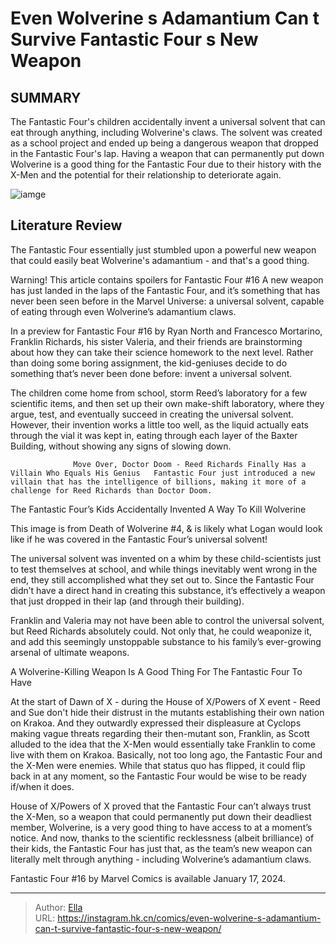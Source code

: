 # Even Wolverine s Adamantium Can t Survive Fantastic Four s New Weapon


## SUMMARY 



  The Fantastic Four&#39;s children accidentally invent a universal solvent that can eat through anything, including Wolverine&#39;s claws.   The solvent was created as a school project and ended up being a dangerous weapon that dropped in the Fantastic Four&#39;s lap.   Having a weapon that can permanently put down Wolverine is a good thing for the Fantastic Four due to their history with the X-Men and the potential for their relationship to deteriorate again.  

![iamge](https://static1.srcdn.com/wordpress/wp-content/uploads/2024/01/fantastic-four-kill-wolverine.jpg)

## Literature Review

The Fantastic Four essentially just stumbled upon a powerful new weapon that could easily beat Wolverine&#39;s adamantium  - and that&#39;s a good thing. 




Warning! This article contains spoilers for Fantastic Four #16 A new weapon has just landed in the laps of the Fantastic Four, and it’s something that has never been seen before in the Marvel Universe: a universal solvent, capable of eating through even Wolverine’s adamantium claws.




In a preview for Fantastic Four #16 by Ryan North and Francesco Mortarino, Franklin Richards, his sister Valeria, and their friends are brainstorming about how they can take their science homework to the next level. Rather than doing some boring assignment, the kid-geniuses decide to do something that’s never been done before: invent a universal solvent.

          

          

          




          

          

          

The children come home from school, storm Reed’s laboratory for a few scientific items, and then set up their own make-shift laboratory, where they argue, test, and eventually succeed in creating the universal solvent. However, their invention works a little too well, as the liquid actually eats through the vial it was kept in, eating through each layer of the Baxter Building, without showing any signs of slowing down.




                  Move Over, Doctor Doom - Reed Richards Finally Has a Villain Who Equals His Genius   Fantastic Four just introduced a new villain that has the intelligence of billions, making it more of a challenge for Reed Richards than Doctor Doom.    


 The Fantastic Four’s Kids Accidentally Invented A Way To Kill Wolverine 
          



This image is from Death of Wolverine #4, &amp; is likely what Logan would look like if he was covered in the Fantastic Four’s universal solvent!




The universal solvent was invented on a whim by these child-scientists just to test themselves at school, and while things inevitably went wrong in the end, they still accomplished what they set out to. Since the Fantastic Four didn’t have a direct hand in creating this substance, it’s effectively a weapon that just dropped in their lap (and through their building).




Franklin and Valeria may not have been able to control the universal solvent, but Reed Richards absolutely could. Not only that, he could weaponize it, and add this seemingly unstoppable substance to his family’s ever-growing arsenal of ultimate weapons.



 A Wolverine-Killing Weapon Is A Good Thing For The Fantastic Four To Have 
          

At the start of Dawn of X - during the House of X/Powers of X event - Reed and Sue don&#39;t hide their distrust in the mutants establishing their own nation on Krakoa. And they outwardly expressed their displeasure at Cyclops making vague threats regarding their then-mutant son, Franklin, as Scott alluded to the idea that the X-Men would essentially take Franklin to come live with them on Krakoa. Basically, not too long ago, the Fantastic Four and the X-Men were enemies. While that status quo has flipped, it could flip back in at any moment, so the Fantastic Four would be wise to be ready if/when it does.




House of X/Powers of X proved that the Fantastic Four can’t always trust the X-Men, so a weapon that could permanently put down their deadliest member, Wolverine, is a very good thing to have access to at a moment’s notice. And now, thanks to the scientific recklessness (albeit brilliance) of their kids, the Fantastic Four has just that, as the team’s new weapon can literally melt through anything - including Wolverine’s adamantium claws.

Fantastic Four #16 by Marvel Comics is available January 17, 2024.



---

> Author: [Ella](https://instagram.hk.cn/)  
> URL: https://instagram.hk.cn/comics/even-wolverine-s-adamantium-can-t-survive-fantastic-four-s-new-weapon/  

